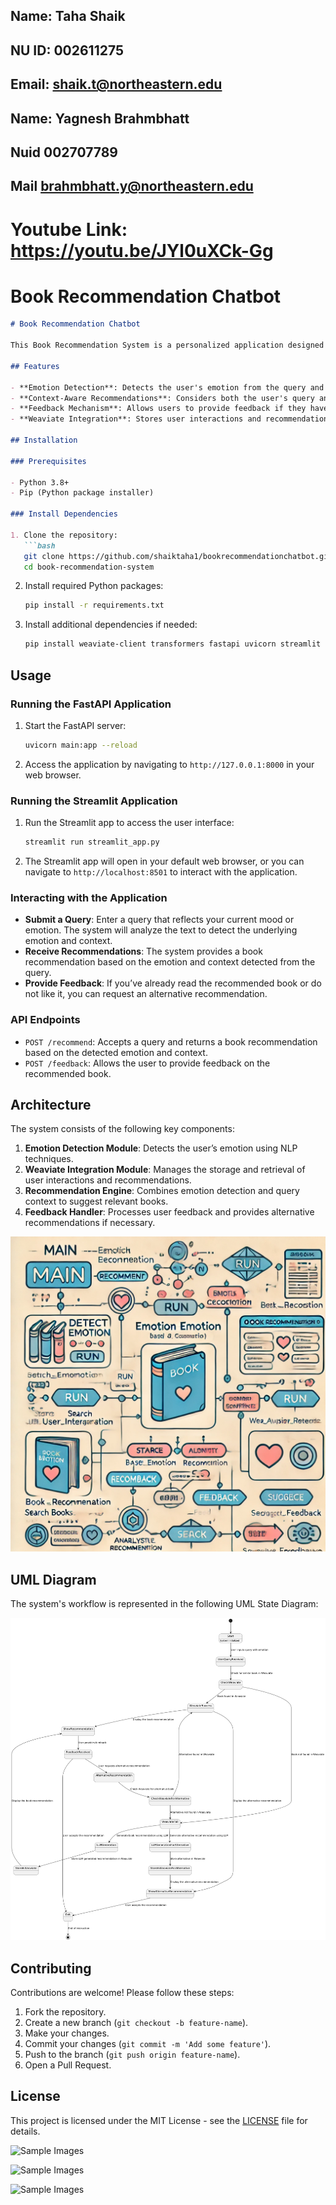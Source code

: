 ## Name: Taha Shaik
## NU ID: 002611275
## Email: shaik.t@northeastern.edu

## Name: Yagnesh Brahmbhatt
## Nuid 002707789
## Mail brahmbhatt.y@northeastern.edu

# Youtube Link: https://youtu.be/JYl0uXCk-Gg

# Book Recommendation Chatbot
```markdown
# Book Recommendation Chatbot

This Book Recommendation System is a personalized application designed to suggest books to users based on their emotions and query context. The system uses natural language processing (NLP), sentiment analysis, and context-aware techniques to provide relevant book recommendations. It integrates with Weaviate, a vector search engine, for storing and retrieving user interactions and recommendations.

## Features

- **Emotion Detection**: Detects the user's emotion from the query and uses it to tailor book recommendations.
- **Context-Aware Recommendations**: Considers both the user's query and detected emotion to recommend books.
- **Feedback Mechanism**: Allows users to provide feedback if they have already read a book or do not like the recommendation, leading to an alternative suggestion.
- **Weaviate Integration**: Stores user interactions and recommendations in Weaviate, enabling efficient retrieval for similar future queries.

## Installation

### Prerequisites

- Python 3.8+
- Pip (Python package installer)

### Install Dependencies

1. Clone the repository:
   ```bash
   git clone https://github.com/shaiktaha1/bookrecommendationchatbot.git
   cd book-recommendation-system
   ```

2. Install required Python packages:
   ```bash
   pip install -r requirements.txt
   ```

3. Install additional dependencies if needed:
   ```bash
   pip install weaviate-client transformers fastapi uvicorn streamlit
   ```

## Usage

### Running the FastAPI Application

1. Start the FastAPI server:
   ```bash
   uvicorn main:app --reload
   ```

2. Access the application by navigating to `http://127.0.0.1:8000` in your web browser.

### Running the Streamlit Application

1. Run the Streamlit app to access the user interface:
   ```bash
   streamlit run streamlit_app.py
   ```

2. The Streamlit app will open in your default web browser, or you can navigate to `http://localhost:8501` to interact with the application.

### Interacting with the Application

- **Submit a Query**: Enter a query that reflects your current mood or emotion. The system will analyze the text to detect the underlying emotion and context.
- **Receive Recommendations**: The system provides a book recommendation based on the emotion and context detected from the query.
- **Provide Feedback**: If you’ve already read the recommended book or do not like it, you can request an alternative recommendation.
  
### API Endpoints

- `POST /recommend`: Accepts a query and returns a book recommendation based on the detected emotion and context.
- `POST /feedback`: Allows the user to provide feedback on the recommended book.

## Architecture

The system consists of the following key components:

1. **Emotion Detection Module**: Detects the user’s emotion using NLP techniques.
2. **Weaviate Integration Module**: Manages the storage and retrieval of user interactions and recommendations.
3. **Recommendation Engine**: Combines emotion detection and query context to suggest relevant books.
4. **Feedback Handler**: Processes user feedback and provides alternative recommendations if necessary.

![Architecture Diagram](path-to-architecture-diagram.png)

## UML Diagram

The system's workflow is represented in the following UML State Diagram:

![UML Diagram](path-to-uml-diagram.png)

## Contributing

Contributions are welcome! Please follow these steps:

1. Fork the repository.
2. Create a new branch (`git checkout -b feature-name`).
3. Make your changes.
4. Commit your changes (`git commit -m 'Add some feature'`).
5. Push to the branch (`git push origin feature-name`).
6. Open a Pull Request.

## License

This project is licensed under the MIT License - see the [LICENSE](LICENSE) file for details.

![Sample Images]()

![Sample Images]()

![Sample Images]()
